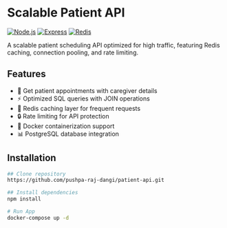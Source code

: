 # Scalable Patient API

[![Node.js](https://img.shields.io/badge/Node.js-18.x-green)](https://nodejs.org/)
[![Express](https://img.shields.io/badge/Express-4.x-blue)](https://expressjs.com/)
[![Redis](https://img.shields.io/badge/Redis-Caching-red)](https://redis.io/)

A scalable patient scheduling API optimized for high traffic, featuring Redis caching, connection pooling, and rate limiting.

## Features

- 📅 Get patient appointments with caregiver details
- ⚡ Optimized SQL queries with JOIN operations
- 🚀 Redis caching layer for frequent requests
- 🔒 Rate limiting for API protection
- 🐳 Docker containerization support
- 📊 PostgreSQL database integration

## Installation

```bash
## Clone repository
https://github.com/pushpa-raj-dangi/patient-api.git

## Install dependencies
npm install

# Run App
docker-compose up -d
